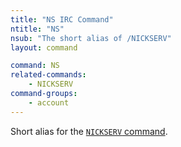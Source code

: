 ```yaml
---
title: "NS IRC Command"
ntitle: "NS"
nsub: "The short alias of /NICKSERV"
layout: command

command: NS
related-commands:
    - NICKSERV
command-groups:
    - account
---
```

Short alias for the [`NICKSERV` command](nickserv).
